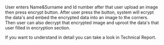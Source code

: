 User enters Name&Surname and Id number after that user upload an image then press encrypt button. 
After user press the button, system will ecrypt the data's and embed the encrypted data into an image to the corners.
Then user can also decrypt that encrypted image and uproot the data's that user filled in encryption section.

If you want to understand in detail you can take a look in Technical Report.
